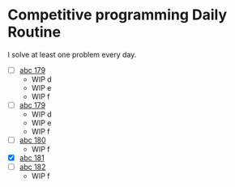 # Competitive programming Daily Routine

I solve at least one problem every day.

- [ ] [abc 179](/abc179)
    - WIP d
    - WIP e
    - WIP f
- [ ] [abc 179](/abc179)
    - WIP d
    - WIP e
    - WIP f
- [ ] [abc 180](/abc180)
    - WIP f
- [x] [abc 181](/abc181)
- [ ] [abc 182](/abc182)
    - WIP f
